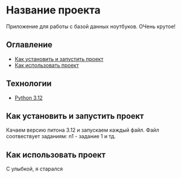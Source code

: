# Название проекта
Приложение для работы с базой данных ноутбуков. ОЧень крутое!

## Оглавление
- [Как установить и запустить проект](#как-установить-и-запустить-проект)
- [Как использовать проект](#как-использовать-проект)

## Технологии
- [Python 3.12](https://docs.python.org/3.10/)


## Как установить и запустить проект
Качаем версию питона 3.12 и запускаем каждый файл. Файл соотвествует заданиям: n1 - задание 1 и тд.

## Как использовать проект
С улыбкой, я старался




